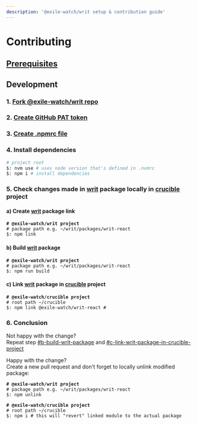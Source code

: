 ```yaml
---
description: '@exile-watch/writ setup & contribution guide'
---
```


# Contributing

## [Prerequisites](../../../development/prerequisites.md)

## Development

### 1. [Fork @exile-watch/writ repo](https://github.com/exile-watch/writ)

### 2. [Create GitHub PAT token](../../../development/generating-github-pat.md)

### 3. [Create .npmrc file](../../../development/.npmrc-file.md)&#x20;

### 4. Install dependencies

```bash
# project root
$: nvm use # uses node version that's defined in .nvmrc
$: npm i # install dependencies
```

### 5. Check changes made in [writ](./) package locally in [crucible](../crucible/) project

#### a) Create [writ](./) package link

<pre class="language-bash"><code class="lang-bash"><strong># @exile-watch/writ project
</strong># package path e.g. ~/writ/packages/writ-react
$: npm link
</code></pre>

#### b) Build [writ](./) package

<pre class="language-bash"><code class="lang-bash"><strong># @exile-watch/writ project
</strong># package path e.g. ~/writ/packages/writ-react
$: npm run build
</code></pre>

#### c) Link [writ](./) package in [crucible](../crucible/) project

<pre class="language-bash"><code class="lang-bash"><strong># @exile-watch/crucible project
</strong># root path ~/crucible
$: npm link @exile-watch/writ-react #
</code></pre>

### 6. Conclusion

Not happy with the change? \
Repeat step [#b-build-writ-package](contributing.md#b-build-writ-package "mention") and [#c-link-writ-package-in-crucible-project](contributing.md#c-link-writ-package-in-crucible-project "mention")

Happy with the change? \
Create a new pull request and don't forget to locally unlink modified package:

<pre class="language-bash"><code class="lang-bash"><strong># @exile-watch/writ project
</strong># package path e.g. ~/writ/packages/writ-react
$: npm unlink
</code></pre>

<pre class="language-bash"><code class="lang-bash"><strong># @exile-watch/crucible project
</strong># root path ~/crucible
$: npm i # this will "revert" linked module to the actual package 
</code></pre>
